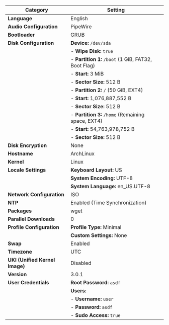 | **Category**           | **Setting**                                                                 |
|-------------------------|-----------------------------------------------------------------------------|
| **Language**           | English                                                                    |
| **Audio Configuration** | PipeWire                                                                   |
| **Bootloader**         | GRUB                                                                       |
| **Disk Configuration** | **Device:** `/dev/sda`                                                     |
|                         | - **Wipe Disk:** `true`                                                   |
|                         | - **Partition 1:** `/boot` (1 GiB, FAT32, Boot Flag)                      |
|                         |   - **Start:** 3 MiB                                                      |
|                         |   - **Sector Size:** 512 B                                                |
|                         | - **Partition 2:** `/` (50 GiB, EXT4)                                     |
|                         |   - **Start:** 1,076,887,552 B                                            |
|                         |   - **Sector Size:** 512 B                                                |
|                         | - **Partition 3:** `/home` (Remaining space, EXT4)                       |
|                         |   - **Start:** 54,763,978,752 B                                           |
|                         |   - **Sector Size:** 512 B                                                |
| **Disk Encryption**     | None                                                                      |
| **Hostname**           | ArchLinux                                                                 |
| **Kernel**             | Linux                                                                     |
| **Locale Settings**    | **Keyboard Layout:** US                                                   |
|                         | **System Encoding:** UTF-8                                               |
|                         | **System Language:** en_US.UTF-8                                         |
| **Network Configuration**| ISO                                                                      |
| **NTP**                | Enabled (Time Synchronization)                                             |
| **Packages**           | wget                                                                      |
| **Parallel Downloads** | 0                                                                         |
| **Profile Configuration** | **Profile Type:** Minimal                                               |
|                         | **Custom Settings:** None                                                |
| **Swap**               | Enabled                                                                   |
| **Timezone**           | UTC                                                                       |
| **UKI (Unified Kernel Image)** | Disabled                                                           |
| **Version**            | 3.0.1                                                                     |
| **User Credentials**   | **Root Password:** `asdf`                                                 |
|                         | **Users:**                                                               |
|                         | - **Username:** `user`                                                   |
|                         |   - **Password:** `asdf`                                                 |
|                         |   - **Sudo Access:** `true`                                              |
